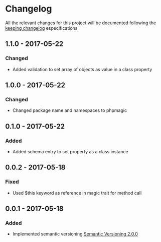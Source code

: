 # Changelog

All the relevant changes for this project will be documented following the [keeping changelog](http://keepachangelog.com/) especifications

## 1.1.0 - 2017-05-22

### Changed
- Added validation to set array of objects as value in a class property 

## 1.0.0 - 2017-05-22

### Changed
- Changed package name and namespaces to phpmagic

## 0.1.0 - 2017-05-22

### Added
- Added schema entry to set property as a class instance

## 0.0.2 - 2017-05-18

### Fixed
- Used $this keyword as reference in magic trait for method call 

## 0.0.1 - 2017-05-18

### Added
- Implemented semantic versioning [Semantic Versioning 2.0.0](http://semver.org/)
